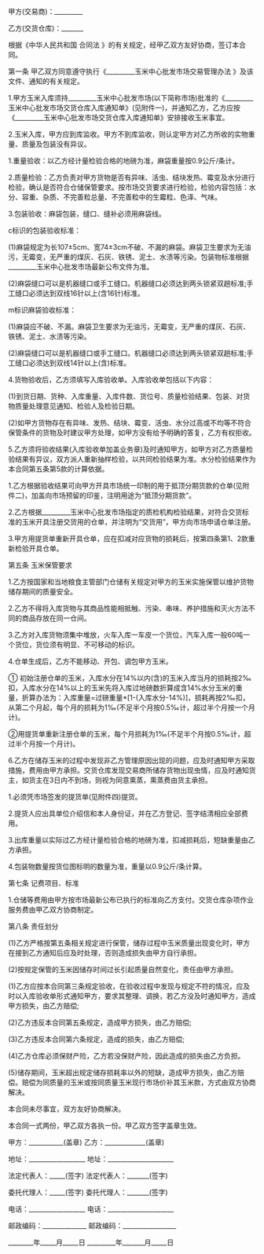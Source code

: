 
 


甲方(交易商)：_________


乙方(交货仓库)：_______


根据《中华人民共和国
合同法
》的有关规定，经甲乙双方友好协商，签订本合同。


第一条 甲乙双方同意遵守执行《_________玉米中心批发市场交易管理办法 》及该文件、通知的有关规定。


1.甲方玉米入库须持_________玉米中心批发市场(以下简称市场)批准的《_________玉米中心批发市场交货仓库入库通知单》(见附件一)，并通知乙方，乙方应按《_________玉米中心批发市场交货仓库入库通知单》安排接收玉米事宜。


2.玉米入库，甲方应到库监收。甲方不到库监收，则认定甲方对乙方所收的实物重量、质量及包装没有异议。


1.重量验收：以乙方经计量检验合格的地磅为准，麻袋重量按0.9公斤/条计。


2.质量检验：乙方负责对甲方货物是否有异味、活虫、结块发热、霉变及水分进行检验，确认是否符合仓储保管要求。按市场交货要求进行检验，检验内容包括：水分、容重、杂质、不完善粒总量、不完善粒中的生霉粒、色泽、气味。


3.包装验收：麻袋包装，缝口、缝补必须用麻袋线。


c标识的包装验收标准：


(1)麻袋规定为长107&plusmn;5cm、宽74&plusmn;3cm不破、不漏的麻袋。麻袋卫生要求为无油污，无霉变，无严重的煤灰、石灰、铁锈、泥土、水渍等污染。包装物标准根据_________玉米中心批发市场最新公布文件为准。


(2)麻袋缝口可以是机器缝口或手工缝口。机器缝口必须达到两头锁紧双趟标准;手工缝口必须达到双线16针以上(含16针)标准。


m标识麻袋验收标准：


(1)麻袋应不破、不漏。麻袋卫生要求为无油污，无霉变，无严重的煤灰、石灰、铁锈、泥土、水渍等污染。


(2)麻袋缝口可以是机器缝口或手工缝口。机器缝口必须达到两头锁紧双趟标准;手工缝口必须达到双线14针以上(含)标准。


4.货物验收后，乙方须填写入库验收单。入库验收单包括以下内容：


(1)到货日期、货种、入库重量、入库件数、货位号、质量检验结果、包装、对货物质量处理意见通知、检验人及检验日期。


(2)如甲方货物存在有异味、发热、结块、霉变、活虫、水分过高或不均等不符合保管条件的货物及时建议甲方处理，如甲方没有给予明确的答复，乙方有权拒收。


5.乙方须将验收结果(入库验收单加盖业务章)及时通知甲方，如甲方对乙方质量检验结果有异议，双方派人重新抽样检验，以共同检验结果为准。水分检验结果作为本合同第五条第5款的计算依据。


1.乙方根据验收结果可向甲方开具市场统一印制的用于抵顶分期货款的仓单(见附件二)，加盖向市场预留的印鉴，注明用途为“抵顶分期货款”。


2.乙方根据_________玉米中心批发市场指定的质检机构检验结果，对符合交货标准的玉米开具注册交货用的仓单，并注明为“交货用”，甲方向市场申请仓单注册。


3.甲方用提货单重新开具仓单，应在扣减对应货物的损耗后，按第四条第1、2款重新检验开具仓单。


第五条 玉米保管要求


1.乙方按国家和当地粮食主管部门仓储有关规定对甲方的玉米实施保管以维护货物储存期间的质量安全。


2.乙方不得将入库货物与其商品性能相抵触、污染、串味、养护措施和灭火方法不同的商品存放在同一仓间。


3.乙方对入库货物须集中堆放，火车入库一车皮一个货位，汽车入库一般60吨一个货位，货位须有明显、不可移动的标识。


4.仓单生成后，乙方不能移动、开包、调包甲方玉米。


① 初始注册仓单的玉米，入库水分在14%以内(含)的玉米入库当月的损耗按2‰扣，入库水分在14%以上的玉米先将入库过地磅数折算成含14%水分玉米的重量，折算办法为：入库重量=过磅重量*[1-(入库水分-14%)]，损耗再按2‰扣，从第二个月起，每个月的损耗为1‰(不足半个月按0.5‰计，超过半个月按一个月计)。


②用提货单重新注册仓单的玉米，每个月损耗为1‰(不足半个月按0.5‰计，超过半个月按一个月计)。


6.乙方在储存玉米的过程中发现非乙方管理原因出现的问题，应及时通知甲方采取措施，费用由甲方承担。交货仓库发现交易商所储存货物出现虫情，应及时通知货主，如货主在3日内不到场，则视为同意熏蒸，熏蒸费由货主承担。


1.必须凭市场签发的提货单(见附件四)提货。


2.提货人应出具单位介绍信和本人身份证，并在乙方登记、签字结清相应全部费用。


3.出库重量以实际过乙方经计量检验合格的地磅为准，扣减损耗后，短缺重量由乙方承担。


4.包装物数量按货位图标明的数量为准，重量以0.9公斤/条计算。


第七条 记费项目、标准


1.仓储等费用由甲方按市场最新公布已执行的标准向乙方支付。交货仓库杂项作业服务费由甲乙双方协商制定。


第八条 责任划分


(1)乙方严格按第五条相关规定进行保管，储存过程中玉米质量出现变化时，甲方在接到乙方通知后应及时处理，否则造成损失由甲方自行承担。


(2)按规定保管的玉米因储存时间过长引起质量自然变化，责任由甲方承担。


(1)乙方应按本合同第三条规定验收，在验收过程中发现与规定不符的情况，应及时以入库验收单形式通知甲方，要求其整理、调换，若乙方没及时通知甲方，造成甲方损失，由乙方赔偿;


(2)乙方违反本合同第五条规定，造成甲方损失，由乙方赔偿;


(3)乙方违反本合同第六条规定，造成的损失，由乙方赔偿;


(4)乙方仓库必须保财产险，乙方若没保财产险，因此造成的损失由乙方负担。


(5)储存期间，玉米超出规定储存损耗率以外的短缺，造成甲方损失，由乙方赔偿。赔偿为同质量的玉米或按同质量玉米现行市场价补其玉米款，方式由双方协商解决。


本合同未尽事宜，双方友好协商解决。


本合同一式两份，甲乙双方各执一份。甲乙双方签字盖章生效。


甲方：___________(盖章) 乙方：_____________(盖章)


地址：__________________ 地址：_____________________


法定代表人：_____(签字) 法定代表人：_______(签字)


委托代理人：_____(签字) 委托代理人：_______(签字)


电话：__________________ 电话：_____________________


邮政编码：______________ 邮政编码：_________________


________年_____月_____日 _________年_______月_____日
 


 

 
 
 
 
 
  


  
 

  


  


  
 
 
 
 

